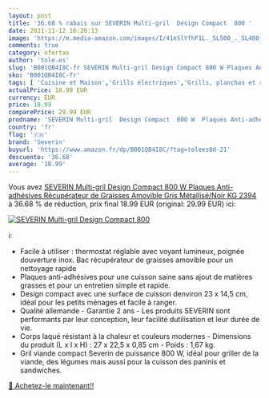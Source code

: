 ```yaml
---
layout: post
title: '36.68 % rabais sur SEVERIN Multi-gril  Design Compact  800 '
date: 2021-11-12 16:20:13
image: 'https://m.media-amazon.com/images/I/41eSlYfhF1L._SL500_._SL400_.jpg'
comments: true
category: ofertas
author: 'tole.es'
slug: 'B001QB4I8C-fr SEVERIN Multi-gril Design Compact 800 W Plaques Anti-...'
sku: 'B001QB4I8C-fr'
tags: [ 'Cuisine et Maison','Grills électriques','Grills, planchas et raclettes','Petit électroménager','severin', ]
actualPrice: 18.99 EUR
currency: EUR
price: 18.99
comparePrice: 29.99 EUR
prodname: 'SEVERIN Multi-gril  Design Compact  800 W  Plaques Anti-adhésives  Récupérateur de Graisses Amovible  Gris Métallisé/Noir  KG 2394'
country: 'fr'
flag: '🇫🇷'
brand: 'Severin'
buyurl: 'https://www.amazon.fr/dp/B001QB4I8C/?tag=tolees0d-21'
descuento: '36.68'
average: '18.99'
---
```


Vous avez [SEVERIN Multi-gril  Design Compact  800 W  Plaques Anti-adhésives  Récupérateur de Graisses Amovible  Gris Métallisé/Noir  KG 2394](https://www.amazon.fr/dp/B001QB4I8C/?tag=tolees0d-21)  à  36.68 % de réduction, prix final  18.99 EUR (original: 29.99 EUR) ici:

[![SEVERIN Multi-gril  Design Compact  800 ](https://m.media-amazon.com/images/I/41eSlYfhF1L._SL500_._SL400_.jpg)](https://www.amazon.fr/dp/B001QB4I8C/?tag=tolees0d-21)

ℹ️:

- Facile à utiliser : thermostat réglable avec voyant lumineux, poignée douverture inox. Bac récupérateur de graisses amovible pour un nettoyage rapide
- Plaques anti-adhésives pour une cuisson saine sans ajout de matières grasses et pour un entretien simple et rapide.
- Design compact avec une surface de cuisson denviron 23 x 14,5 cm, idéal pour les petits ménages et facile à ranger.
- Qualité allemande - Garantie 2 ans - Les produits SEVERIN sont performants par leur conception, leur facilité dutilisation et leur durée de vie.
- Corps laqué résistant à la chaleur et couleurs modernes - Dimensions du produit (L x l x H) : 27 x 22,5 x 0,85 cm - Poids : 1,67 kg.
- Gril viande compact Severin de puissance 800 W, idéal pour griller de la viande, des légumes mais aussi pour la cuisson des paninis et sandwiches.

[🛒 Achetez-le maintenant!!](https://www.amazon.fr/dp/B001QB4I8C/?tag=tolees0d-21)
